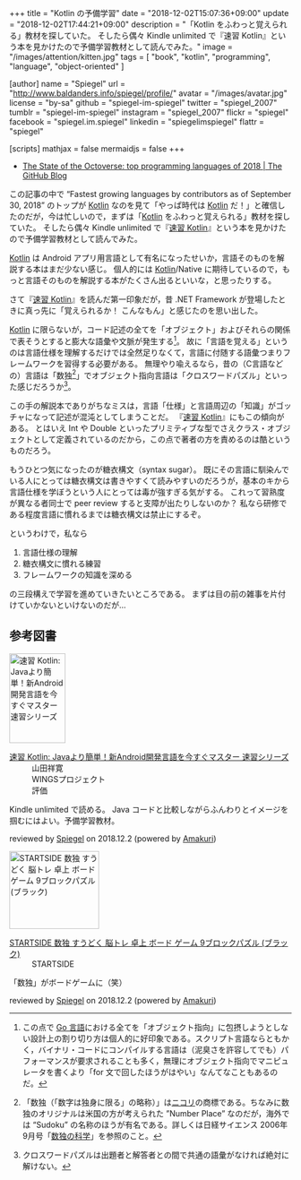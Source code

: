 +++
title = "Kotlin の予備学習"
date = "2018-12-02T15:07:36+09:00"
update = "2018-12-02T17:44:21+09:00"
description = "「Kotlin をふわっと覚えられる」教材を探していた。 そしたら偶々 Kindle unlimited で『速習 Kotlin』という本を見かけたので予備学習教材として読んでみた。"
image = "/images/attention/kitten.jpg"
tags = [ "book", "kotlin", "programming", "language", "object-oriented" ]

[author]
  name      = "Spiegel"
  url       = "http://www.baldanders.info/spiegel/profile/"
  avatar    = "/images/avatar.jpg"
  license   = "by-sa"
  github    = "spiegel-im-spiegel"
  twitter   = "spiegel_2007"
  tumblr    = "spiegel-im-spiegel"
  instagram = "spiegel_2007"
  flickr    = "spiegel"
  facebook  = "spiegel.im.spiegel"
  linkedin  = "spiegelimspiegel"
  flattr    = "spiegel"

[scripts]
  mathjax = false
  mermaidjs = false
+++

- [The State of the Octoverse: top programming languages of 2018 | The GitHub Blog](https://blog.github.com/2018-11-15-state-of-the-octoverse-top-programming-languages/)

この記事の中で “Fastest growing languages by contributors as of September 30, 2018” のトップが [Kotlin] なのを見て「やっぱ時代は [Kotlin] だ！」と確信したのだが，今は忙しいので，まずは「[Kotlin] をふわっと覚えられる」教材を探していた。
そしたら偶々 Kindle unlimited で『[速習 Kotlin]』という本を見かけたので予備学習教材として読んでみた。

[Kotlin] は Android アプリ用言語として有名になったせいか，言語そのものを解説する本はまだ少ない感じ。
個人的には [Kotlin]/Native に期待しているので，もっと言語そのものを解説する本がたくさん出るといいな，と思ったりする。

さて『[速習 Kotlin]』を読んだ第一印象だが，昔 .NET Framework が登場したときに真っ先に「覚えられるか！ こんなもん」と感じたのを思い出した。

[Kotlin] に限らないが，コード記述の全てを「オブジェクト」およびそれらの関係で表そうとすると膨大な語彙や文脈が発生する[^go1]。
故に「言語を覚える」というのは言語仕様を理解するだけでは全然足りなくて，言語に付随する語彙つまりフレームワークを習得する必要がある。
無理やり喩えるなら，昔の（C言語などの）言語は「数独[^sd1]」でオブジェクト指向言語は「クロスワードパズル」といった感じだろうか[^pz1]。

[^go1]: この点で [Go 言語]における全てを「オブジェクト指向」に包摂しようとしない設計上の割り切り方は個人的に好印象である。スクリプト言語ならともかく，バイナリ・コードにコンパイルする言語は（泥臭さを許容してでも）パフォーマンスが要求されることも多く，無理にオブジェクト指向でマニピュレータを書くより「for 文で回したほうがはやい」なんてなこともあるのだ。
[^sd1]: 「数独（「数字は独身に限る」の略称）」は[ニコリ](https://www.nikoli.co.jp/)の商標である。ちなみに数独のオリジナルは米国の方が考えられた ”Number Place” なのだが，海外では “Sudoku” の名称のほうが有名である。詳しくは日経サイエンス 2006年9月号「[数独の科学](https://www.nikkei-science.net/modules/flash/index.php?id=200609_052)」を参照のこと。
[^pz1]: クロスワードパズルは出題者と解答者との間で共通の語彙がなければ絶対に解けない。

この手の解説本でありがちなミスは，言語「仕様」と言語周辺の「知識」がゴッチャになって記述が混沌としてしまうことだ。
『[速習 Kotlin]』にもこの傾向がある。
とはいえ Int や Double といったプリミティブな型でさえクラス・オブジェクトとして定義されているのだから，この点で著者の方を責めるのは酷というものだろう。

もうひとつ気になったのが糖衣構文（syntax sugar）。
既にその言語に馴染んでいる人にとっては糖衣構文は書きやすくて読みやすいのだろうが，基本のキから言語仕様を学ぼうという人にとっては毒が強すぎる気がする。
これって習熟度が異なる者同士で peer review すると支障が出たりしないのか？ 私なら研修である程度言語に慣れるまでは糖衣構文は禁止にするぞ。

というわけで，私なら

1. 言語仕様の理解
2. 糖衣構文に慣れる練習
3. フレームワークの知識を深める

の三段構えで学習を進めていきたいところである。
まずは目の前の雑事を片付けていかないといけないのだが...

[Kotlin]: https://kotlinlang.org/ "Kotlin Programming Language"
[Go 言語]: https://golang.org/ "The Go Programming Language"
[速習 Kotlin]: https://www.amazon.co.jp/exec/obidos/ASIN/B07HQMNLCV/baldandersinf-22 "Amazon.co.jp： 速習 Kotlin: Javaより簡単！新Android開発言語を今すぐマスター 速習シリーズ eBook: 山田祥寛: Kindleストア"

## 参考図書

<div class="hreview">
  <div class="photo"><a class="item url" href="https://www.amazon.co.jp/exec/obidos/ASIN/B07HQMNLCV/baldandersinf-22"><img src="https://images-fe.ssl-images-amazon.com/images/I/51opWCuz3YL._SL160_.jpg" width="100" height="160" alt="速習 Kotlin: Javaより簡単！新Android開発言語を今すぐマスター 速習シリーズ"></a></div>
  <dl class="fn">
    <dt><a href="https://www.amazon.co.jp/exec/obidos/ASIN/B07HQMNLCV/baldandersinf-22">速習 Kotlin: Javaより簡単！新Android開発言語を今すぐマスター 速習シリーズ</a></dt>
    <dd>山田祥寛</dd>
    <dd>WINGSプロジェクト</dd>
    <dd>評価&nbsp;<span class="fa-sm" style="color:goldenrod;">
      <i class="fas fa-star"></i>
      <i class="fas fa-star"></i>
      <i class="fas fa-star"></i>
      <i class="far fa-star"></i>
      <i class="far fa-star"></i>
    </span></dd>
  </dl>
  <p class="description">Kindle unlimited で読める。 Java コードと比較しながらふんわりとイメージを掴むにはよい。予備学習教材。</p>
  <p class="powered-by" >reviewed by <a href='#maker' class='reviewer'>Spiegel</a> on <abbr class="dtreviewed">2018.12.2</abbr> (powered by <a href="https://dadadadone.com/amakuri/" >Amakuri</a>)</p>
</div>

<div class="hreview">
  <div class="photo"><a class="item url" href="https://www.amazon.co.jp/exec/obidos/ASIN/B077PDFQ4S/baldandersinf-22"><img src="https://images-fe.ssl-images-amazon.com/images/I/513eTXxTlJL._SL160_.jpg" width="160" height="139" alt="STARTSIDE 数独 すうどく 脳トレ 卓上 ボード ゲーム 9ブロックパズル (ブラック)"></a></div>
  <dl class="fn">
    <dt><a href="https://www.amazon.co.jp/exec/obidos/ASIN/B077PDFQ4S/baldandersinf-22">STARTSIDE 数独 すうどく 脳トレ 卓上 ボード ゲーム 9ブロックパズル (ブラック)</a></dt>
    <dd></dd>
    <dd>STARTSIDE</dd>
  </dl>
  <p class="description">「数独」がボードゲームに（笑）</p>
  <p class="powered-by" >reviewed by <a href='#maker' class='reviewer'>Spiegel</a> on <abbr class="dtreviewed">2018.12.2</abbr> (powered by <a href="https://dadadadone.com/amakuri/" >Amakuri</a>)</p>
</div>
